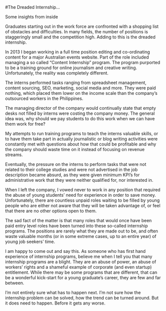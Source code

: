 #The Dreaded Internship…

Some insights from inside

Graduates starting out in the work force are confronted with a shopping list of obstacles and difficulties. In many fields, the number of positions is staggeringly small and the competition high. Adding to this is the dreaded internship.

In 2013 I began working in a full time position editing and co-ordinating content for a major Australian events website. Part of the role included managing a so called “Content Internship” program. The program purported to be a training ground for online journalism and creative writing. Unfortunately, the reality was completely different.

The interns performed tasks ranging from spreadsheet management, content sourcing, SEO, marketing, social media and more. They were paid nothing, which placed them lower on the income scale than the company’s outsourced workers in the Philippines.

The managing director of the company would continually state that empty desks not filled by interns were costing the company money. The general idea was, why should we pay students to do this work when we can have them work for free?

My attempts to run training programs to teach the interns valuable skills, or to have them take part in actually journalistic or blog writing activities were constantly met with questions about how that could be profitable and why the company should waste time on it instead of focusing on revenue streams.

Eventually, the pressure on the interns to perform tasks that were not related to their college studies and were not advertised in the job description became absurd, as they were given minimum KPI’s for administrative work that they were neither qualified for, nor interested in.

When I left the company, I vowed never to work in any position that required the abuse of young students’ need for experience in order to save money. Unfortunately, there are countless unpaid roles waiting to be filled by young people who are either not aware that they will be taken advantage of, or feel that there are no other options open to them.

The sad fact of the matter is that many roles that would once have been paid entry level roles have been turned into these so-called internship programs. The positions are rarely what they are made out to be, and often waste valuable months (or in some extreme cases, up to an entire year) of young job seekers’ time.

I am happy to come out and say this. As someone who has first hand experience of internship programs, believe me when I tell you that many internship programs are a blight. They are an abuse of power, an abuse of workers’ rights and a shameful example of corporate (and even startup) entitlement. While there may be some programs that are different, that can be a wonderful kick-start for a young graduate’s career, they are few and far between.

I’m not entirely sure what has to happen next. I’m not sure how the internship problem can be solved, how the trend can be turned around. But it does need to happen. Before it gets any worse.
